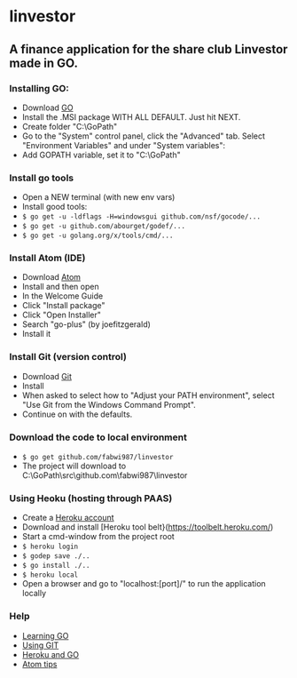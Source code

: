 # linvestor

## A finance application for the share club Linvestor made in GO.

### Installing GO:
- Download [GO](http://golang.org/dl/)
 - Install the .MSI package WITH ALL DEFAULT. Just hit NEXT.
- Create folder "C:\GoPath"
- Go to the "System" control panel, click the "Advanced" tab. Select "Environment Variables" and under "System variables":
 - Add GOPATH variable, set it to "C:\GoPath"

### Install go tools
- Open a NEW terminal (with new env vars)
- Install good tools:
 - `$ go get -u -ldflags -H=windowsgui github.com/nsf/gocode/...`
 - `$ go get -u github.com/abourget/godef/...`
 - `$ go get -u golang.org/x/tools/cmd/...`

### Install Atom (IDE)
- Download [Atom](https://atom.io/)
- Install and then open
- In the Welcome Guide
 - Click "Install package"
 - Click "Open Installer"
 - Search "go-plus" (by joefitzgerald)
  - Install it

### Install Git (version control)
- Download [Git](http://git-scm.com/downloads)
- Install
 - When asked to select how to "Adjust your PATH environment", select "Use Git from the Windows Command Prompt".
 - Continue on with the defaults.

### Download the code to local environment
- `$ go get github.com/fabwi987/linvestor`
 - The project will download to C:\GoPath\src\github.com\fabwi987\linvestor

### Using Heoku (hosting through PAAS)
- Create a [Heroku account](https://heroku.com)
- Download and install [Heroku tool belt}(https://toolbelt.heroku.com/)
- Start a cmd-window from the project root
 - `$ heroku login`
 - `$ godep save ./..`
 - `$ go install ./..`
 - `$ heroku local`
- Open a browser and go to "localhost:[port]/" to run the application locally

### Help
- [Learning GO](https://golang.org/doc/)
- [Using GIT](http://rogerdudler.github.io/git-guide/)
- [Heroku and GO](https://devcenter.heroku.com/articles/getting-started-with-go#introduction)
- [Atom tips](http://readwrite.com/2014/05/20/github-atom-5-tips-getting-started-tutorial-corey-johnson/)







